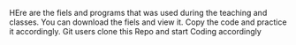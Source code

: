 HEre are the fiels and programs that was used during the teaching and classes.
You can download the fiels and view it.
Copy the code and practice it accordingly. 
Git users clone this Repo and start Coding accordingly
